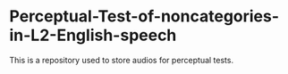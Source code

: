 # Perceptual-Test-of-noncategories-in-L2-English-speech
This is a repository used to store audios for perceptual tests.
